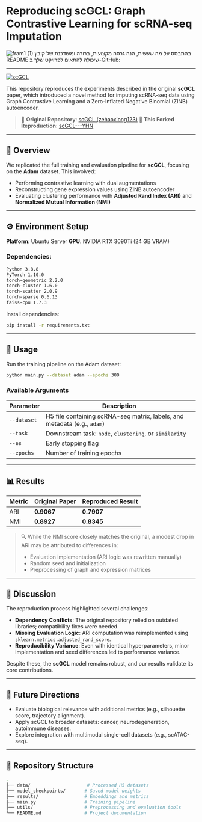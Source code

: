# Reproducing scGCL: Graph Contrastive Learning for scRNA-seq Imputation

![fram1 (1)](https://github.com/zehaoxiong123/scGCL/blob/main/scGCL.png)
בהתבסס על מה שעשית, הנה גרסה מקצועית, ברורה ומעודכנת של קובץ README שיכולה להתאים לפרויקט שלך ב-GitHub:

---

[![scGCL](https://github.com/zehaoxiong123/scGCL/blob/main/scGCL.png)](https://github.com/zehaoxiong123/scGCL)

This repository reproduces the experiments described in the original **scGCL** paper, which introduced a novel method for imputing scRNA-seq data using Graph Contrastive Learning and a Zero-Inflated Negative Binomial (ZINB) autoencoder.

> 🔗 **Original Repository**: [scGCL (zehaoxiong123)](https://github.com/zehaoxiong123/scGCL)
> 📂 **This Forked Reproduction**: [scGCL---YHN](https://github.com/YonaDassa/scGCL---YHN.git)

---

## 🔬 Overview

We replicated the full training and evaluation pipeline for **scGCL**, focusing on the **Adam** dataset. This involved:

* Performing contrastive learning with dual augmentations
* Reconstructing gene expression values using ZINB autoencoder
* Evaluating clustering performance with **Adjusted Rand Index (ARI)** and **Normalized Mutual Information (NMI)**

---

## ⚙️ Environment Setup

**Platform**: Ubuntu Server
**GPU**: NVIDIA RTX 3090Ti (24 GB VRAM)

### Dependencies:

```bash
Python 3.8.8
PyTorch 1.10.0
torch-geometric 2.2.0
torch-cluster 1.6.0
torch-scatter 2.0.9
torch-sparse 0.6.13
faiss-cpu 1.7.3
```

Install dependencies:

```bash
pip install -r requirements.txt
```

---

## 🚀 Usage

Run the training pipeline on the Adam dataset:

```bash
python main.py --dataset adam --epochs 300
```

### Available Arguments

| Parameter   | Description                                                              |
| ----------- | ------------------------------------------------------------------------ |
| `--dataset` | H5 file containing scRNA-seq matrix, labels, and metadata (e.g., `adam`) |
| `--task`    | Downstream task: `node`, `clustering`, or `similarity`                   |
| `--es`      | Early stopping flag                                                      |
| `--epochs`  | Number of training epochs                                                |

---

## 📊 Results

| Metric | Original Paper | Reproduced Result |
| ------ | -------------- | ----------------- |
| ARI    | **0.9067**     | **0.7907**        |
| NMI    | **0.8927**     | **0.8345**        |

> 🔍 While the NMI score closely matches the original, a modest drop in ARI may be attributed to differences in:
>
> * Evaluation implementation (ARI logic was rewritten manually)
> * Random seed and initialization
> * Preprocessing of graph and expression matrices

---

## 📌 Discussion

The reproduction process highlighted several challenges:

* **Dependency Conflicts**: The original repository relied on outdated libraries; compatibility fixes were needed.
* **Missing Evaluation Logic**: ARI computation was reimplemented using `sklearn.metrics.adjusted_rand_score`.
* **Reproducibility Variance**: Even with identical hyperparameters, minor implementation and seed differences led to performance variance.

Despite these, the **scGCL** model remains robust, and our results validate its core contributions.

---

## 🔮 Future Directions

* Evaluate biological relevance with additional metrics (e.g., silhouette score, trajectory alignment).
* Apply scGCL to broader datasets: cancer, neurodegeneration, autoimmune diseases.
* Explore integration with multimodal single-cell datasets (e.g., scATAC-seq).

---

## 📁 Repository Structure

```bash
.
├── data/                     # Processed H5 datasets
├── model_checkpoints/       # Saved model weights
├── results/                 # Embeddings and metrics
├── main.py                  # Training pipeline
├── utils/                   # Preprocessing and evaluation tools
└── README.md                # Project documentation
```
